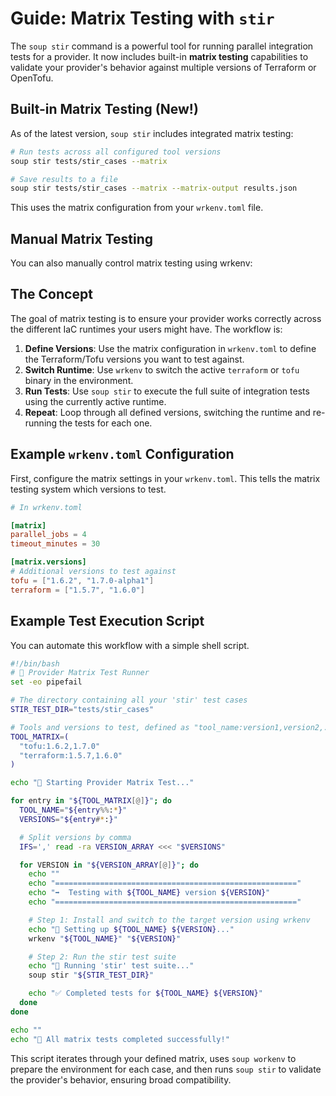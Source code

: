 # Guide: Matrix Testing with `stir`

The `soup stir` command is a powerful tool for running parallel integration tests for a provider. It now includes built-in **matrix testing** capabilities to validate your provider's behavior against multiple versions of Terraform or OpenTofu.

## Built-in Matrix Testing (New!)

As of the latest version, `soup stir` includes integrated matrix testing:

```bash
# Run tests across all configured tool versions
soup stir tests/stir_cases --matrix

# Save results to a file
soup stir tests/stir_cases --matrix --matrix-output results.json
```

This uses the matrix configuration from your `wrkenv.toml` file.

## Manual Matrix Testing

You can also manually control matrix testing using wrkenv:

## The Concept

The goal of matrix testing is to ensure your provider works correctly across the different IaC runtimes your users might have. The workflow is:

1.  **Define Versions**: Use the matrix configuration in `wrkenv.toml` to define the Terraform/Tofu versions you want to test against.
2.  **Switch Runtime**: Use `wrkenv` to switch the active `terraform` or `tofu` binary in the environment.
3.  **Run Tests**: Use `soup stir` to execute the full suite of integration tests using the currently active runtime.
4.  **Repeat**: Loop through all defined versions, switching the runtime and re-running the tests for each one.

## Example `wrkenv.toml` Configuration

First, configure the matrix settings in your `wrkenv.toml`. This tells the matrix testing system which versions to test.

```toml
# In wrkenv.toml

[matrix]
parallel_jobs = 4
timeout_minutes = 30

[matrix.versions]
# Additional versions to test against
tofu = ["1.6.2", "1.7.0-alpha1"]
terraform = ["1.5.7", "1.6.0"]
```

## Example Test Execution Script

You can automate this workflow with a simple shell script.

```bash
#!/bin/bash
# 🧪 Provider Matrix Test Runner
set -eo pipefail

# The directory containing all your 'stir' test cases
STIR_TEST_DIR="tests/stir_cases"

# Tools and versions to test, defined as "tool_name:version1,version2,..."
TOOL_MATRIX=(
  "tofu:1.6.2,1.7.0"
  "terraform:1.5.7,1.6.0"
)

echo "🍲 Starting Provider Matrix Test..."

for entry in "${TOOL_MATRIX[@]}"; do
  TOOL_NAME="${entry%%:*}"
  VERSIONS="${entry#*:}"

  # Split versions by comma
  IFS=',' read -ra VERSION_ARRAY <<< "$VERSIONS"

  for VERSION in "${VERSION_ARRAY[@]}"; do
    echo ""
    echo "======================================================"
    echo "➡️  Testing with ${TOOL_NAME} version ${VERSION}"
    echo "======================================================"

    # Step 1: Install and switch to the target version using wrkenv
    echo "🔧 Setting up ${TOOL_NAME} ${VERSION}..."
    wrkenv "${TOOL_NAME}" "${VERSION}"

    # Step 2: Run the stir test suite
    echo "🚀 Running 'stir' test suite..."
    soup stir "${STIR_TEST_DIR}"

    echo "✅ Completed tests for ${TOOL_NAME} ${VERSION}"
  done
done

echo ""
echo "🎉 All matrix tests completed successfully!"
```

This script iterates through your defined matrix, uses `soup workenv` to prepare the environment for each case, and then runs `soup stir` to validate the provider's behavior, ensuring broad compatibility.
